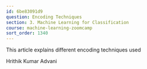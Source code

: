 ```yaml
---
id: 6be83091d9
question: Encoding Techniques
section: 3. Machine Learning for Classification
course: machine-learning-zoomcamp
sort_order: 1340
---
```


This article explains different encoding techniques used

Hrithik Kumar Advani

